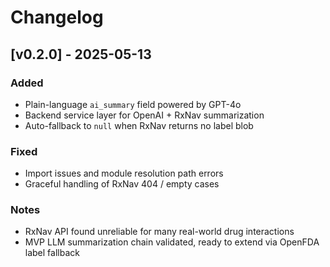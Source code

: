 # Changelog

## [v0.2.0] - 2025-05-13
### Added
- Plain-language `ai_summary` field powered by GPT-4o
- Backend service layer for OpenAI + RxNav summarization
- Auto-fallback to `null` when RxNav returns no label blob

### Fixed
- Import issues and module resolution path errors
- Graceful handling of RxNav 404 / empty cases

### Notes
- RxNav API found unreliable for many real-world drug interactions
- MVP LLM summarization chain validated, ready to extend via OpenFDA label fallback
